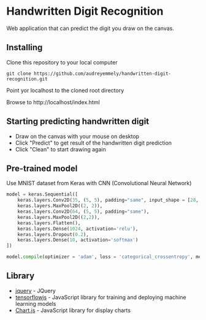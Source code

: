 # Handwritten Digit Recognition
Web application that can predict the digit you draw on the canvas.

## Installing
Clone this repository to your local computer

```
git clone https://github.com/audreyemmely/handwritten-digit-recognition.git
```

Point yor localhost to the cloned root directory

Browse to http://localhost/index.html

## Starting predicting handwritten digit
* Draw on the canvas with your mouse on desktop
* Click "Predict" to get result of the handwritten digit prediction
* Click "Clean" to start drawing again

## Pre-trained model
Use MNIST dataset from Keras with CNN (Convolutional Neural Network)
```python
model = keras.Sequential([
    keras.layers.Conv2D(35, (5, 5), padding="same", input_shape = [28, 28, 1]),
    keras.layers.MaxPool2D((2, 2)),
    keras.layers.Conv2D(64, (5, 5), padding="same"),
    keras.layers.MaxPool2D((2,2)),
    keras.layers.Flatten(),
    keras.layers.Dense(1024, activation='relu'),
    keras.layers.Dropout(0.2),
    keras.layers.Dense(10, activation='softmax')
])

model.compile(optimizer = 'adam', loss = 'categorical_crossentropy', metrics = ['accuracy'])
```
## Library
* [jquery](https://code.jquery.com/jquery-3.3.1.min.js) - JQuery
* [tensorflowjs](https://github.com/tensorflow/tfjs) - JavaScript library for training and deploying machine learning models
* [Chart.js](https://github.com/chartjs/Chart.js) - JavaScript library for display charts
